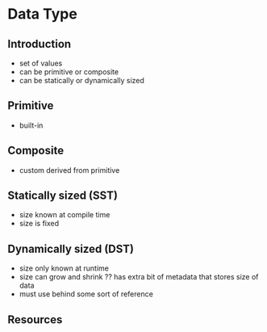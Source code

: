 # Data Type



## Introduction

- set of values
- can be primitive or composite
- can be statically or dynamically sized



## Primitive

- built-in



## Composite

- custom derived from primitive



## Statically sized (SST)

- size known at compile time
- size is fixed



## Dynamically sized (DST)

- size only known at runtime
- size can grow and shrink
?? has extra bit of metadata that stores size of data
- must use behind some sort of reference



## Resources
